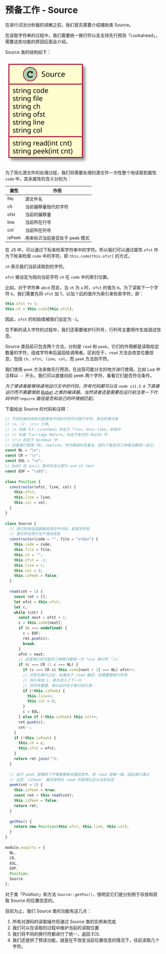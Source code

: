 # 预备工作 - Source

在进行词法分析器的讲解之前，我们首先需要介绍辅助类 Source。

在读取字符串的过程中，我们需要统一换行符以及支持先行预测「Lookahead」，需要这些功能的原因后面会介绍。

Source 类的结构如下：

![](images/source.svg)

为了简化源文件的处理过程，我们将需要处理的源文件一次性整个地读取到属性 `code` 中，其余属性的含义分别为：

属性 | 作用
-----|-----
file | 源文件名
ch | 当前偏移量指代的字符
ofst | 当前的偏移量
line | 当前所在行号
col | 当前所在列号
isPeek | 用来标识当前是否处于 peek 模式

在 JS 中，可以通过下标来检索字符串中的字符。所以我们可以通过属性 `ofst` 作为下标来检索 `code` 中的字符，即 `this.code[this.ofst]` 的方式。

`ch` 表示我们当前读取到的字符。 

`ofst` 被设定为指向当前字符 `ch` 在 `code` 中的索引位置。

比如，对于字符串 `abcd` 而言，当 `ch` 为 `a` 时，`ofst` 的值为 `0`。为了读取下一个字符 `b`，我们需要先将 `ofst` 加 1，以加 1 后的值作为索引来检索字符，即：

```js
this.ofst += 1;
this.ch = this.code[this.ofst];
```

因此，`ofst` 的初始值被我们设定为 `-1`。

在不断的读入字符的过程中，我们还需要维护行列号，行列号主要用作生成调试信息。

Source 类目前只包含两个方法，分别是 `read` 和 `peak`。它们的作用都是读取给定数量的字符，组成字符串后返回给调用者。区别在于，`read` 方法会改变位置信息，包括 `ch`、`ofst`、`line`、`col`，而 `peek` 方法则不然。

我们使用 `peek` 方法来做先行预测，在出现可能分叉的地方进行使用。比如 Lua 中注释以 `--` 开头，我们可以直接向前 peek 两个字符，看看它们是否符合条件。

*为了使读者能够快速地运行文中的代码，所有代码都可以在 `node v11.5.0` 下直接运行而不需要借助 [Babel](https://babeljs.io/) 之类的编译器。当然读者还是需要在运行前注意一下代码中的 `require` 路径是否和自己的环境相匹配。*

下面给出 Source 的代码和注释：

```js
// 不同的操作系统可能使用不同的字符作为换行字符，常见的情况有
// \n, \r, \r\n 三种。
// \n 叫做「LF，Linefeed」存在于「*nix，Unix-like」系统中
// \r 叫做「Carriage Return」存在于老式的 MacOS 中
// \r\n 存在于 Windows 中
// 这里我们使用「NL，newline」作为换成的变量名，因为下面会将三种情况都统一成它。
const NL = "\n";
const CR = "\r";
const EOL = "\n";
// 0x03 在 ascii 表中的含义即为 end of text
const EOF = "\x03";

class Position {
  constructor(ofst, line, col) {
    this.ofst;
    this.line = line;
    this.col = col;
  }
}

class Source {
  // 我们的构造函数接收源文件代码，和源文件名
  // 源文件名用于生产调试信息
  constructor(code = "", file = "stdin") {
    this.code = code;
    this.file = file;
    this.ch = "";
    this.ofst = -1;
    this.line = 1;
    this.col = 0;
    this.isPeek = false;
  }

  read(cnt = 1) {
    const ret = [];
    let ofst = this.ofst;
    let c;
    while (cnt) {
      const next = ofst + 1;
      c = this.code[next];
      if (c === undefined) {
        c = EOF;
        ret.push(c);
        break;
      }
      ofst = next;
      // 这里我们将可能的三种换行都统一为 *nix 换行符 '\n'
      if (c === CR || c === NL) {
        if (c === CR && this.code[next + 1] === NL) ofst++;
        // 识别为换行之后，如果处于 read 模式，则需要更新行列号
        // 将行号加 1，表示进入了下一行
        // 将列号重置，表示此时处于新行的行首
        if (!this.isPeek) {
          this.line++;
          this.col = 0;
        }
        c = EOL;
      } else if (!this.isPeek) this.col++;
      ret.push(c);
      cnt--;
    }
    if (!this.isPeek) {
      this.ch = c;
      this.ofst = ofst;
    }
    return ret.join("");
  }

  // 由于 peek 逻辑除了不需要更新位置信息外、和 read 逻辑一致，因此我们通过
  // 设定 `isPeek` 属性使得在 read 内部得以区分当前状态
  peek(cnt = 1) {
    this.isPeek = true;
    const ret = this.read(cnt);
    this.isPeek = false;
    return ret;
  }

  getPos() {
    return new Position(this.ofst, this.line, this.col);
  }
}

module.exports = {
  NL,
  CR,
  EOL,
  EOF,
  Position,
  Source
};
```

对于类「Position」和方法 `Source::getPos()`，很明显它们是分别用于存放和获取 Source 的位置信息的。

目前为止，我们 Source 类的功能有这几点：

1. 所有对源码的读取操作将通过 Source 类的实例来完成
2. 我们可以在读取的过程中维护当前的读取位置
3. 我们将不同的换行符都进行了统一，返回 EOL
4. 我们还提供了预读功能，就是在不改变当前位置信息的情况下，往前读取几个字符。
